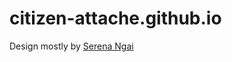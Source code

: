 citizen-attache.github.io
=========================

Design mostly by [Serena Ngai](https://github.com/serenangai)
